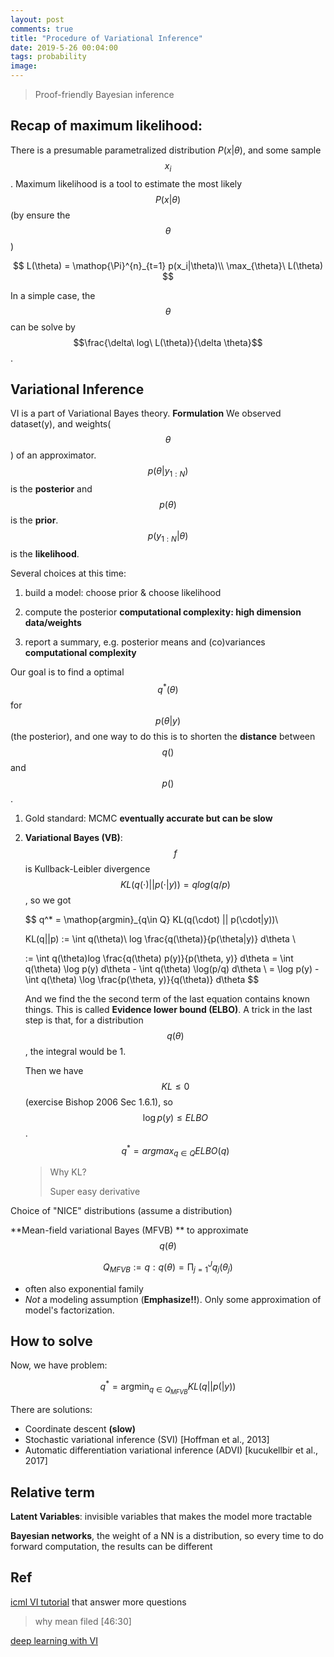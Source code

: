 ```yaml
---
layout: post
comments: true
title: "Procedure of Variational Inference"
date: 2019-5-26 00:04:00
tags: probability
image:
---
```


> Proof-friendly Bayesian inference

<!--more-->
## Recap of maximum likelihood:
There is a presumable parametralized distribution $P(x|\theta)$, and some sample $${x_i}$$. Maximum likelihood is a tool to estimate the most likely $$P(x|\theta)$$ (by ensure the $$\theta$$)

$$
L(\theta) = \mathop{\Pi}^{n}_{t=1} p(x_i|\theta)\\
\max_{\theta}\ L(\theta)
$$

In a simple case, the $$\theta$$ can be solve by $$\frac{\delta\ log\ L(\theta)}{\delta \theta}$$.

## Variational Inference

VI is a part of Variational Bayes theory.
**Formulation** We observed dataset(y), and weights($$\theta$$) of an approximator. $$p(\theta| y_{1:N})$$ is the **posterior** and $$p(\theta)$$ is the **prior**.  $$p(y_{1:N} | \theta)$$ is the **likelihood**. 

Several choices at this time:
1. build a model: choose prior & choose likelihood 

2. compute the posterior **computational complexity: high dimension data/weights**
3.  report a summary, e.g. posterior means and (co)variances **computational complexity**

Our goal is to find a optimal $$q^*(\theta)$$  for $$p(\theta| y)$$ (the posterior), and one way to do this is to shorten the **distance** between $$q()$$ and $$p()$$. 
1. Gold standard: MCMC **eventually accurate but can be slow**

2. **Variational Bayes  (VB)**: $$f$$ is Kullback-Leibler divergence $$KL(q(\cdot) || p(\cdot | y)) = q log(q/p)$$, so we got

   $$
   q^* = \mathop{argmin}_{q\in Q} KL(q(\cdot) || p(\cdot|y))\\
   
   KL(q||p) := \int q(\theta)\ log \frac{q(\theta)}{p(\theta|y)} d\theta \\
   
   := \int q(\theta)log \frac{q(\theta) p(y)}{p(\theta, y)} d\theta = \int q(\theta) \log p(y) d\theta - \int q(\theta) \log(p/q) d\theta \\
   = \log p(y) - \int q(\theta) \log \frac{p(\theta, y)}{q(\theta)} d\theta
   $$

   And we find the the second term of the last equation contains known things. This is called **Evidence lower bound (ELBO)**. A trick in the last step is that, for a distribution $$q(\theta)$$, the integral would be 1. 

   Then we have $$KL \leq 0$$ (exercise Bishop 2006 Sec 1.6.1), so $$\log p(y) \leq ELBO$$ . $$q^* = argmax _{q\in Q} ELBO(q) $$

   > Why KL?
   >
   > Super easy derivative

Choice of "NICE" distributions (assume a distribution)

**Mean-field variational Bayes (MFVB) ** to approximate $$q(\theta)$$

$$
Q_{MFVB} := {q: q(\theta) = \mathop{\Pi}^{J}_{j=1} q_j(\theta_j)}
$$

- often also exponential family
- *Not* a modeling assumption (**Emphasize!!**). Only some approximation of model's factorization.

## How to solve

Now, we have problem: 

$$
q^* = \mathop{argmin}_{q\in Q_{MFVB}} KL(q || p( |y))
$$

There are solutions:

- Coordinate descent **(slow)**
- Stochastic variational inference (SVI) [Hoffman et al., 2013]
- Automatic differentiation variational inference (ADVI) [kucukellbir et al., 2017]

## Relative term

**Latent Variables**: invisible variables that makes the model more tractable

**Bayesian networks**, the weight of a NN is a distribution, so every time to do forward computation, the results can be different

## Ref

[icml VI tutorial](https://www.youtube.com/watch?v=DYRK0-_K2UU) that answer more questions

> why mean filed [46:30]

[deep learning with VI](https://www.youtube.com/watch?v=h0UE8FzdE8U)

